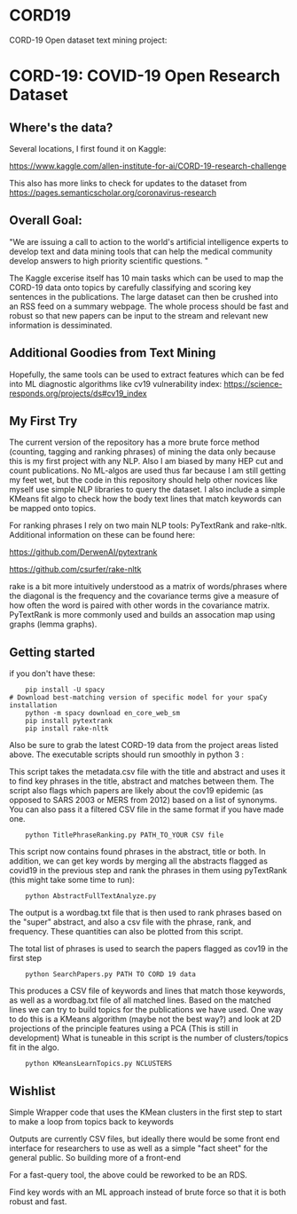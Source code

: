# CORD19
CORD-19 Open dataset text mining project:

# CORD-19: COVID-19 Open Research Dataset

## Where's the data?

Several locations, I first found it on Kaggle:

https://www.kaggle.com/allen-institute-for-ai/CORD-19-research-challenge

This also has more links to check for updates to the dataset from https://pages.semanticscholar.org/coronavirus-research

## Overall Goal: 

"We are issuing a call to action to the world's artificial intelligence experts to develop text and data mining tools that can help the medical community develop answers to high priority scientific questions. "

The Kaggle excerise itself has 10 main tasks which can be used to map the CORD-19 data onto topics by carefully classifying and scoring key sentences in the publications. The large dataset can then be crushed into an RSS feed on a summary webpage. The whole process should be fast and robust so that new papers can be input to the stream and relevant new information is dessiminated. 

## Additional Goodies from Text Mining

Hopefully, the same tools can be used to extract features which can be fed into ML diagnostic algorithms like cv19 vulnerability index: 
https://science-responds.org/projects/ds#cv19_index

## My First Try

The current version of the repository has a more brute force method (counting, tagging and ranking phrases) of mining the data only because this is my first project with any NLP. Also I am biased by many HEP cut and count publications.
No ML-algos are used thus far because I am still getting my feet wet, but the code in this repository should help other novices like myself use simple NLP libraries to query the dataset. I also include a simple KMeans fit algo to check how the body text lines that match keywords can be mapped onto topics.

For ranking phrases I rely on two main NLP tools: PyTextRank and rake-nltk. 
Additional information on these can be found here: 

https://github.com/DerwenAI/pytextrank

https://github.com/csurfer/rake-nltk

rake is a bit more intuitively understood as a matrix of words/phrases where the diagonal is the frequency and the covariance terms give a measure of how often the word is paired with other words in the covariance matrix. PyTextRank is more commonly used and builds an assocation map using graphs (lemma graphs). 

## Getting started

if you don't have these:
```	
	pip install -U spacy
# Download best-matching version of specific model for your spaCy installation
	python -m spacy download en_core_web_sm
	pip install pytextrank
	pip install rake-nltk
```
Also be sure to grab the latest CORD-19 data from the project areas listed above. The executable scripts should run smoothly in python 3 :

This script takes the metadata.csv file with the title and abstract and uses it to find key phrases in the title, abstract and matches between them. The script also flags which papers are likely about the cov19 epidemic (as opposed to SARS 2003 or MERS from 2012) based on a list of synonyms. You can also pass it a filtered CSV file in the same format if you have made one.
```
	python TitlePhraseRanking.py PATH_TO_YOUR CSV file
```
This script now contains found phrases in the abstract, title or both. In addition, we can get key words by merging all the abstracts flagged as covid19 in the previous step and rank the phrases in them using pyTextRank (this might take some time to run):

```
	python AbstractFullTextAnalyze.py
```
The output is a wordbag.txt file that is then used to rank phrases based on the "super" abstract, and also a csv file with the phrase, rank, and frequency. These quantities can also be plotted from this script.

The total list of phrases is used to search the papers flagged as cov19 in the first step

```
 	python SearchPapers.py PATH TO CORD 19 data
```
This produces a CSV file of keywords and lines that match those keywords, as well as a wordbag.txt file of all matched lines. Based on the matched lines we can try to build topics for the publications we have used. One way to do this is a KMeans algorithm (maybe not the best way?) and look at 2D projections of the principle features using a PCA (This is still in development) What is tuneable in this script is the number of clusters/topics fit in the algo. 

```
	python KMeansLearnTopics.py NCLUSTERS
```

## Wishlist
Simple Wrapper code that uses the KMean clusters in the first step to start to make a loop from topics back to keywords

Outputs are currently CSV files, but ideally there would be some front end interface for researchers to use as well as a simple "fact sheet" for the general public. So building more of a front-end

For a fast-query tool, the above could be reworked to be an RDS. 

Find key words with an ML approach instead of brute force so that it is both robust and fast.  

